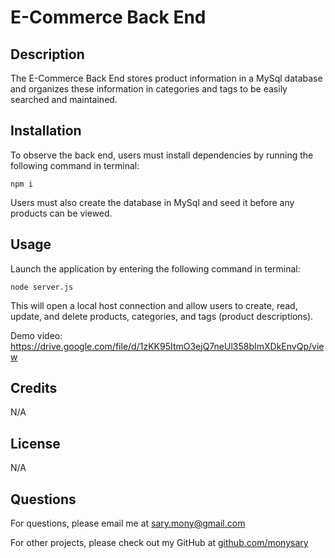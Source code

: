 # E-Commerce Back End

## Description
The E-Commerce Back End stores product information in a MySql database and organizes these information in categories and tags to be easily searched and maintained.

## Installation
To observe the back end, users must install dependencies by running the following command in terminal: 
```
npm i
```
Users must also create the database in MySql and seed it before any products can be viewed.

## Usage
Launch the application by entering the following command in terminal:
```
node server.js
```
This will open a local host connection and allow users to create, read, update, and delete products, categories, and tags (product descriptions).

Demo video: https://drive.google.com/file/d/1zKK95ItmO3ejQ7neUl358bImXDkEnvQp/view

## Credits
N/A

## License
N/A

## Questions
For questions, please email me at sary.mony@gmail.com

For other projects, please check out my GitHub at [github.com/monysary](github.com/monysary)